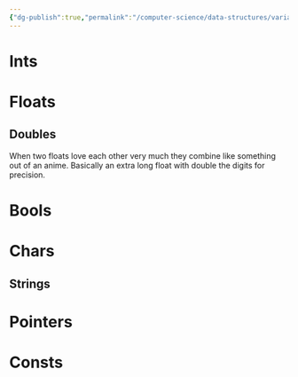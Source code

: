 ```yaml
---
{"dg-publish":true,"permalink":"/computer-science/data-structures/variables/","tags":["nooblet"]}
---
```


# Ints

# Floats


## Doubles

When two floats love each other very much they combine like something out of an anime. Basically an extra long float with double the digits for precision.

# Bools

# Chars

## Strings

# Pointers

# Consts





